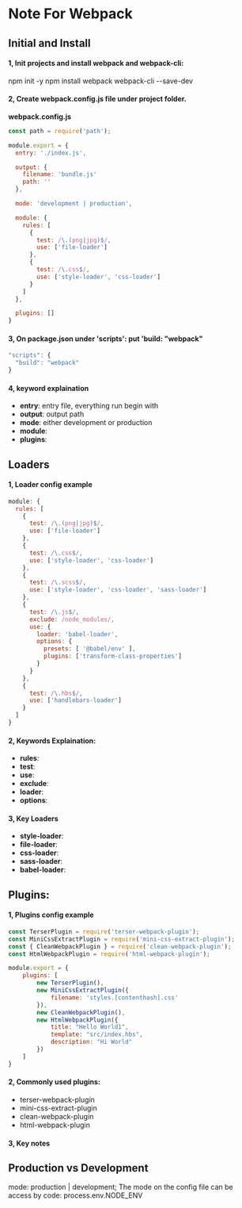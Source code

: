 # Note For Webpack

## Initial and Install

#### 1, Init projects and install webpack and webpack-cli:

  npm init -y
  npm install webpack webpack-cli --save-dev

#### 2, Create webpack.config.js file under project folder.
**webpack.config.js**

```javascript
const path = require('path');

module.export = {
  entry: './index.js',

  output: {
    filename: 'bundle.js'
    path: ''
  },

  mode: 'development | production',

  module: {
    rules: [ 
      {
        test: /\.(png|jpg)$/, 
        use: ['file-loader']
      },
      {
        test: /\.css$/, 
        use: ['style-loader', 'css-loader']
      }
    ]
  },

  plugins: []
}
```

#### 3, On package.json under 'scripts': put 'build: "webpack"

```javascript
"scripts": {
  "build": "webpack"
}

```

#### 4, keyword explaination
- **entry**: entry file, everything run begin with
- **output**: output path
- **mode**: either development or production
- **module**: 
- **plugins**: 

## Loaders

#### 1, Loader config example

```javascript
module: {
  rules: [ 
    {
      test: /\.(png|jpg)$/, 
      use: ['file-loader']
    },
    {
      test: /\.css$/, 
      use: ['style-loader', 'css-loader']
    },
    {
      test: /\.scss$/, 
      use: ['style-loader', 'css-loader', 'sass-loader']
    }, 
    {
      test: /\.js$/,
      exclude: /node_modules/,
      use: {
        loader: 'babel-loader',
        options: {
          presets: [ '@babel/env' ], 
          plugins: ['transform-class-properties']
        }
      }
    }, 
    {
      test: /\.hbs$/,
      use: ['handlebars-loader']
    }
  ]
}
```

#### 2, Keywords Explaination:
- **rules**:
- **test**:
- **use**:
- **exclude**:
- **loader**:
- **options**:


#### 3, Key Loaders
- **style-loader**:
- **file-loader**:
- **css-loader**:
- **sass-loader**:
- **babel-loader**:

## Plugins:

#### 1, Plugins config example

```javascript
const TerserPlugin = require('terser-webpack-plugin');
const MiniCssExtractPlugin = require('mini-css-extract-plugin');
const { CleanWebpackPlugin } = require('clean-webpack-plugin');
const HtmlWebpackPlugin = require('html-webpack-plugin');

module.export = {
	plugins: [
		new TerserPlugin(),
		new MiniCssExtractPlugin({
			filename: 'styles.[contenthash].css'
		}),
		new CleanWebpackPlugin(),
		new HtmlWebpackPlugin({
			title: "Hello World1",
			template: "src/index.hbs", 
			description: "Hi World"
		})
	]
}

```

#### 2, Commonly used plugins:
- terser-webpack-plugin
- mini-css-extract-plugin
- clean-webpack-plugin
- html-webpack-plugin


#### 3, Key notes



## Production vs Development

mode: production | development;
The mode on the config file can be access by code:  process.env.NODE_ENV












